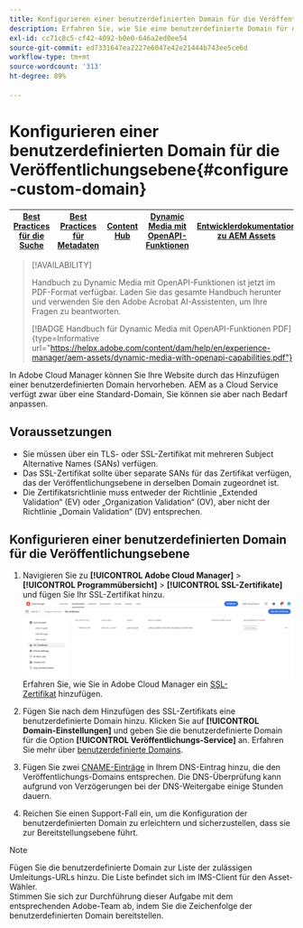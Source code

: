 ```yaml
---
title: Konfigurieren einer benutzerdefinierten Domain für die Veröffentlichungsebene
description: Erfahren Sie, wie Sie eine benutzerdefinierte Domain für die Veröffentlichungsebene in Adobe Cloud Manager konfigurieren.
exl-id: cc71c8c5-cf42-4092-b0e0-646a2ed0ee54
source-git-commit: ed7331647ea2227e6047e42e21444b743ee5ce6d
workflow-type: tm+mt
source-wordcount: '313'
ht-degree: 89%

---
```


# Konfigurieren einer benutzerdefinierten Domain für die Veröffentlichungsebene{#configure-custom-domain}

| [Best Practices für die Suche](/help/assets/search-best-practices.md) | [Best Practices für Metadaten](/help/assets/metadata-best-practices.md) | [Content Hub](/help/assets/product-overview.md) | [Dynamic Media mit OpenAPI-Funktionen](/help/assets/dynamic-media-open-apis-overview.md) | [Entwicklerdokumentation zu AEM Assets](https://developer.adobe.com/experience-cloud/experience-manager-apis/) |
| ------------- | --------------------------- |---------|----|-----|

>[!AVAILABILITY]
>
>Handbuch zu Dynamic Media mit OpenAPI-Funktionen ist jetzt im PDF-Format verfügbar. Laden Sie das gesamte Handbuch herunter und verwenden Sie den Adobe Acrobat AI-Assistenten, um Ihre Fragen zu beantworten.
>
>[!BADGE Handbuch für Dynamic Media mit OpenAPI-Funktionen PDF]{type=Informative url="https://helpx.adobe.com/content/dam/help/en/experience-manager/aem-assets/dynamic-media-with-openapi-capabilities.pdf"}

In Adobe Cloud Manager können Sie Ihre Website durch das Hinzufügen einer benutzerdefinierten Domain hervorheben. AEM as a Cloud Service verfügt zwar über eine Standard-Domain, Sie können sie aber nach Bedarf anpassen.

## Voraussetzungen

* Sie müssen über ein TLS- oder SSL-Zertifikat mit mehreren Subject Alternative Names (SANs) verfügen.
* Das SSL-Zertifikat sollte über separate SANs für das Zertifikat verfügen, das der Veröffentlichungsebene in derselben Domain zugeordnet ist.
* Die Zertifikatsrichtlinie muss entweder der Richtlinie „Extended Validation“ (EV) oder „Organization Validation“ (OV), aber nicht der Richtlinie „Domain Validation“ (DV) entsprechen.


## Konfigurieren einer benutzerdefinierten Domain für die Veröffentlichungsebene

1. Navigieren Sie zu **[!UICONTROL Adobe Cloud Manager]** > **[!UICONTROL Programmübersicht]** > **[!UICONTROL SSL-Zertifikate]** und fügen Sie Ihr SSL-Zertifikat hinzu.
   ![Bild](/help/assets/assets/ssl-certificate.png)
Erfahren Sie, wie Sie in Adobe Cloud Manager ein [SSL-Zertifikat](/help/implementing/cloud-manager/managing-ssl-certifications/add-ssl-certificate.md) hinzufügen.

1. Fügen Sie nach dem Hinzufügen des SSL-Zertifikats eine benutzerdefinierte Domain hinzu. Klicken Sie auf **[!UICONTROL Domain-Einstellungen]** und geben Sie die benutzerdefinierte Domain für die Option **[!UICONTROL Veröffentlichungs-Service]** an.
Erfahren Sie mehr über [benutzerdefinierte Domains](/help/implementing/cloud-manager/custom-domain-names/add-custom-domain-name.md).

1. Fügen Sie zwei [CNAME-Einträge](/help/implementing/cloud-manager/custom-domain-names/add-custom-domain-name.md) in Ihrem DNS-Eintrag hinzu, die den Veröffentlichungs-Domains entsprechen.
Die DNS-Überprüfung kann aufgrund von Verzögerungen bei der DNS-Weitergabe einige Stunden dauern.

1. Reichen Sie einen Support-Fall ein, um die Konfiguration der benutzerdefinierten Domain zu erleichtern und sicherzustellen, dass sie zur Bereitstellungsebene führt.

>[!NOTE]
>
Fügen Sie die benutzerdefinierte Domain zur Liste der zulässigen Umleitungs-URLs hinzu. Die Liste befindet sich im IMS-Client für den Asset-Wähler.<br>Stimmen Sie sich zur Durchführung dieser Aufgabe mit dem entsprechenden Adobe-Team ab, indem Sie die Zeichenfolge der benutzerdefinierten Domain bereitstellen.
